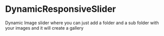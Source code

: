 # DynamicResponsiveSlider
Dynamic Image slider where you can just add a folder and a sub folder with your images and it will create a gallery
